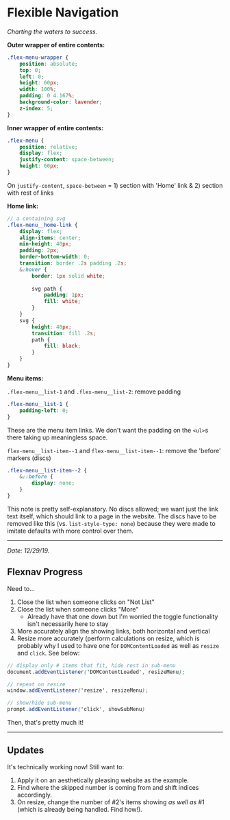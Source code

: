 # Flexible Navigation

*Charting the waters to success.*

**Outer wrapper of entire contents:**

```css
.flex-menu-wrapper {
	position: absolute;
	top: 0;
	left: 0;
	height: 60px;
	width: 100%;
	padding: 0 4.167%;
	background-color: lavender;
	z-index: 5;
}
```

**Inner wrapper of entire contents:**

```css
.flex-menu {
	position: relative;
	display: flex;
	justify-content: space-between;
	height: 60px;
}
```

On `justify-content`, `space-between` = 1) section with 'Home' link & 2) section with rest of links

**Home link:**

```scss
// a containing svg
.flex-menu__home-link {
	display: flex;
	align-items: center;
	min-height: 40px;
	padding: 2px;
	border-bottom-width: 0;
	transition: border .2s padding .2s;
	&:hover {
		border: 1px solid white;
		
		svg path {
			padding: 1px;
			fill: white;
		}
	}
	svg {
		height: 40px;
		transition: fill .2s;
		path {
			fill: black;
		}
	}
}
```

**Menu items:**

`.flex-menu__list-1` and `.flex-menu__list-2`: remove padding

```css
.flex-menu__list-1 {
	padding-left: 0;
}
```

These are the menu item links. We don't want the padding on the `<ul>`s there taking up meaningless space.

`flex-menu__list-item--1` and `flex-menu__list-item--1`: remove the 'before' markers (discs)

```scss
.flex-menu__list-item--2 {
	&::before {
		display: none;
	}
}
```

This note is pretty self-explanatory. No discs allowed; we want just the link text itself, which should link to a page in the website. The discs have to be removed like this (vs. `list-style-type: none`) because they were made to imitate defaults with more control over them.

***

*Date: 12/29/19.*

## Flexnav Progress

Need to...

1. Close the list when someone clicks on "Not List"
2. Close the list when someone clicks "More"
	- Already have that one down but I'm worried the toggle functionality isn't necessarily here to stay
3. More accurately align the showing links, both horizontal and vertical
4. Resize more accurately (perform calculations on resize, which is probably why I used to have one for `DOMContentLoaded` as well as `resize` and `click`. See below:

```scss
// display only # items that fit, hide rest in sub-menu	
document.addEventListener('DOMContentLoaded', resizeMenu);

// repeat on resize
window.addEventListener('resize', resizeMenu);

// show/hide sub-menu
prompt.addEventListener('click', showSubMenu)
```

Then, that's pretty much it!

***

## Updates

It's technically working now! Still want to:

1. Apply it on an aesthetically pleasing website as the example.
2. Find where the skipped number is coming from and shift indices accordingly.
3. On resize, change the number of #2's items showing *as well as* #1 (which is already being handled. Find how!).